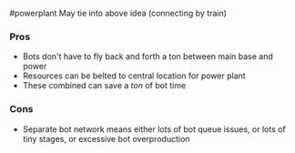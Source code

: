 #powerplant 
May tie into above idea (connecting by train)

### Pros

- Bots don't have to fly back and forth a ton between main base and power
- Resources can be belted to central location for power plant
- These combined can save a _ton_ of bot time

### Cons

- Separate bot network means either lots of bot queue issues, or lots of tiny stages, or excessive bot overproduction
